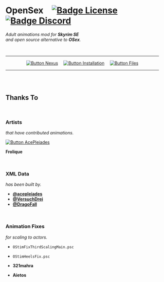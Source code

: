 
# OpenSex   [![Badge License]][License]   [![Badge Discord]][Discord]

*Adult animations mod for **Skyrim SE** <br>
and open source alternative to **OSex**.*

<br>

<div align = center>

---

[![Button Nexus]][Nexus]   
[![Button Installation]][Installation]   
[![Button Files]][Files]


---

</div>

<br>
<br>

## Thanks To

<br>

### Artists

*that have contributed animations.*

[![Button AcePleiades]][Artist AcePleiades]

**Frolique**

<br>

### XML Data

*has been built by.*

- **[@acepleiades]**
- **[@VersuchDrei]**
- **[@DragoFall]**

<br>

### Animation Fixes

*for scaling to actors.*

- `OStimFixThirdScalingMain.psc`
- `OStimHeelsFix.psc`

- **321mahra**
- **Aietos**

<br>


<!----------------------------------------------------------------------------->

[Artist AcePleiades]: https://www.patreon.com/skyrimaceanimations

[@acepleiades]: https://github.com/acepleiades
[@VersuchDrei]: https://github.com/VersuchDrei
[@DragoFall]: https://github.com/DragoFall

[Discord]: https://discord.gg/RECvhVaRcU
[Files]: https://drive.google.com/drive/folders/1-A4pRMkvOFldBcEZ8lMogyX2PulDrqEg?usp=sharing
[Nexus]: https://www.nexusmods.com/skyrimspecialedition/mods/61167/

[Installation]: Documentation/Installation.md
[License]: LICENSE


<!----------------------------------[ Badges ]--------------------------------->

[Badge License]: https://img.shields.io/badge/_-CC_BY_SA-b06e19.svg?style=for-the-badge&logoColor=white&logo=CreativeCommons&labelColor=EF9421
[Badge Discord]: https://img.shields.io/badge/_-Discord-4751bc?style=for-the-badge&logoColor=white&logo=Discord&labelColor=5865F2


<!---------------------------------[ Buttons ]--------------------------------->

[Button Installation]: https://img.shields.io/badge/Installation-5BA745?style=for-the-badge&logoColor=white&logo=DocuSign
[Button Nexus]: https://img.shields.io/badge/Ｎｅｘｕｓ_Mods-8197ec?style=for-the-badge&logoColor=white&logo=Dragonframe
[Button Files]: https://img.shields.io/badge/MAX_Files-A9225C?style=for-the-badge&logoColor=white&logo=GoogleDrive

[Button AcePleiades]: https://img.shields.io/badge/AcePleiades-FF424D?style=for-the-badge&logoColor=white&logo=Patreon

